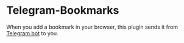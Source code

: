 # Telegram-Bookmarks
When you add a bookmark in your browser, this plugin sends it from [Telegram bot](https://t.me/kbookmarksbot) to you.